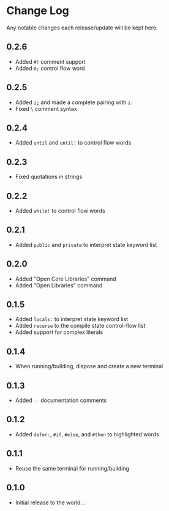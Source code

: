 # Change Log

Any notable changes each release/update will be kept here.

## 0.2.6

- Added `#!` comment support
- Added `0;` control flow word

## 0.2.5

- Added `i;` and made a complete pairing with `i:`
- Fixed `\` comment syntax

## 0.2.4

- Added `until` and `until!` to control flow words

## 0.2.3

- Fixed quotations in strings

## 0.2.2

- Added `while!` to control flow words

## 0.2.1

- Added `public` and `private` to interpret state keyword list

## 0.2.0

- Added "Open Core Libraries" command
- Added "Open Libraries" command

## 0.1.5

- Added `locals:` to interpret state keyword list
- Added `recurse` to the compile state control-flow list
- Added support for complex literals

## 0.1.4

- When running/building, dispose and create a new terminal

## 0.1.3

- Added `--` documentation comments

## 0.1.2

- Added `defer:`, `#if`, `#else`, and `#then` to highlighted words

## 0.1.1

- Reuse the same terminal for running/building

## 0.1.0

- Initial release to the world...
